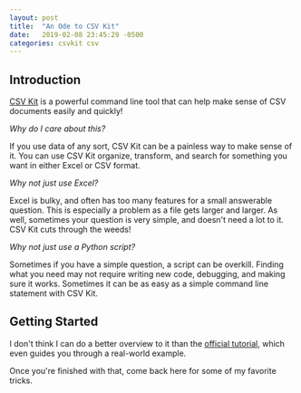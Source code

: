 ```yaml
---
layout: post
title:  "An Ode to CSV Kit"
date:   2019-02-08 23:45:29 -0500
categories: csvkit csv
---
```


## Introduction

[CSV Kit](https://csvkit.readthedocs.io/en/1.0.3/) is a powerful command line tool that can help make sense of CSV documents easily and quickly!

_Why do I care about this?_

If you use data of any sort, CSV Kit can be a painless way to make sense of it. You can use CSV Kit organize, transform, and search for something you want in either Excel or CSV format.

_Why not just use Excel?_

Excel is bulky, and often has too many features for a small answerable question. This is especially a problem as a file gets larger and larger. As well, sometimes your question is very simple, and doesn't need a lot to it. CSV Kit cuts through the weeds!

_Why not just use a Python script?_

Sometimes if you have a simple question, a script can be overkill. Finding what you need may not require writing new code, debugging, and making sure it works. Sometimes it can be as easy as a simple command line statement with CSV Kit.

## Getting Started

I don't think I can do a better overview to it than the [official tutorial](https://csvkit.readthedocs.io/en/1.0.3/tutorial/1_getting_started.html), which even guides you through a real-world example.

Once you're finished with that, come back here for some of my favorite tricks.

